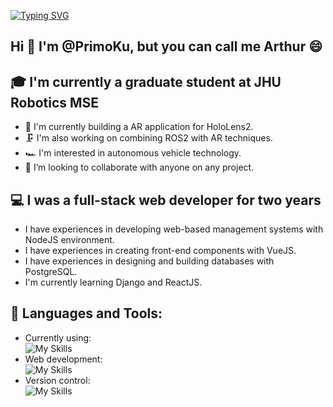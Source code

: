 [![Typing SVG](https://readme-typing-svg.demolab.com?font=Fira+Code&pause=1000&color=25F7C7&center=true&vCenter=true&width=435&lines=Robotics+Software+Engineer;Full-stack+developer;Looking+for+an+opportunity)](https://git.io/typing-svg)

## Hi 👋 I'm @PrimoKu, but you can call me Arthur 😄

## 🎓 I'm currently a graduate student at JHU Robotics MSE
- 🔭 I'm currently building a AR application for HoloLens2.
- 🗜 I'm also working on combining ROS2 with AR techniques.
- 🏎 I'm interested in autonomous vehicle technology.
- 👯 I’m looking to collaborate with anyone on any project.

## 💻 I was a full-stack web developer for two years
- I have experiences in developing web-based management systems with NodeJS environment.
- I have experiences in creating front-end components with VueJS.
- I have experiences in designing and building databases with PostgreSQL.
- I'm currently learning Django and ReactJS.

## 🧰 Languages and Tools:
- Currently using: <br />
![My Skills](https://skillicons.dev/icons?i=cpp,cs,py,ros,unity,matlab,tensorflow,pytorch)
- Web development: <br />
![My Skills](https://skillicons.dev/icons?i=nodejs,js,vue,php,laravel,django,react,postgres,html,css)
- Version control: <br />
![My Skills](https://skillicons.dev/icons?i=github,gitlab)

<!--
**PrimoKu/PrimoKu** is a ✨ _special_ ✨ repository because its `README.md` (this file) appears on your GitHub profile.

Here are some ideas to get you started:

- 🔭 I’m currently working on ...
- 🌱 I’m currently learning ...
- 👯 I’m looking to collaborate on ...
- 🤔 I’m looking for help with ...
- 💬 Ask me about ...
- 📫 How to reach me: ...
- 😄 Pronouns: ...
- ⚡ Fun fact: ...
-->
